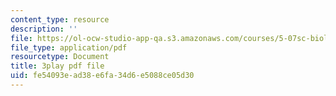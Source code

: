 ```yaml
---
content_type: resource
description: ''
file: https://ol-ocw-studio-app-qa.s3.amazonaws.com/courses/5-07sc-biological-chemistry-i-fall-2013/fe54093ead38e6fa34d6e5088ce05d30_4BwB43Smu7o.pdf
file_type: application/pdf
resourcetype: Document
title: 3play pdf file
uid: fe54093e-ad38-e6fa-34d6-e5088ce05d30
---
```

